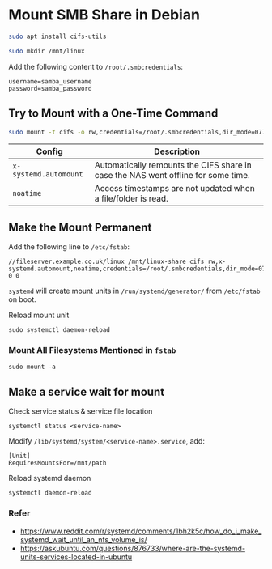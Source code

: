 # Mount SMB Share in Debian

```bash
sudo apt install cifs-utils
```

```bash
sudo mkdir /mnt/linux
```

Add the following content to `/root/.smbcredentials`:
```text
username=samba_username
password=samba_password
```

## Try to Mount with a One-Time Command
```bash
sudo mount -t cifs -o rw,credentials=/root/.smbcredentials,dir_mode=0775,file_mode=0775,uid=1000,gid=1000 //fileserver.example.co.uk/linux /mnt/linux
```

| Config                | Description                                                                       |
| --------------------- | --------------------------------------------------------------------------------- |
| `x-systemd.automount` | Automatically remounts the CIFS share in case the NAS went offline for some time. |
| `noatime`             | Access timestamps are not updated when a file/folder is read.                     |
## Make the Mount Permanent
Add the following line to `/etc/fstab`:
```text
//fileserver.example.co.uk/linux /mnt/linux-share cifs rw,x-systemd.automount,noatime,credentials=/root/.smbcredentials,dir_mode=0775,file_mode=0775,uid=1000,gid=1000 0 0
```
`systemd` will create mount units in `/run/systemd/generator/` from `/etc/fstab` on boot.

Reload mount unit
```shell
sudo systemctl daemon-reload
```
### Mount All Filesystems Mentioned in `fstab`

```shell
sudo mount -a
```
## Make a service wait for mount

Check service status & service file location

```shell
systemctl status <service-name>
```

Modify `/lib/systemd/system/<service-name>.service`, add:

```
[Unit]
RequiresMountsFor=/mnt/path
```
Reload systemd daemon

```shell
systemctl daemon-reload
```
### Refer
- https://www.reddit.com/r/systemd/comments/1bh2k5c/how_do_i_make_systemd_wait_until_an_nfs_volume_is/
- https://askubuntu.com/questions/876733/where-are-the-systemd-units-services-located-in-ubuntu